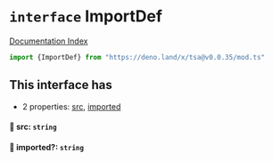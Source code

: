 # `interface` ImportDef

[Documentation Index](../README.md)

```ts
import {ImportDef} from "https://deno.land/x/tsa@v0.0.35/mod.ts"
```

## This interface has

- 2 properties:
[src](#-src-string),
[imported](#-imported-string)


#### 📄 src: `string`



#### 📄 imported?: `string`



